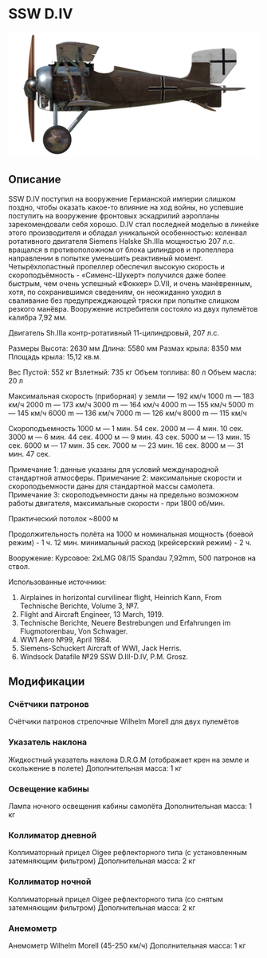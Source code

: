 # SSW D.IV

![schuckertdiv](../images/schuckertdiv.png)

## Описание

SSW D.IV поступил на вооружение Германской империи слишком поздно, чтобы оказать какое-то влияние на ход войны, но успевшие поступить на вооружение фронтовых эскадрилий аэропланы зарекомендовали себя хорошо. D.IV стал последней моделью в линейке этого производителя и обладал уникальной особенностью: коленвал ротативного двигателя Siemens Halske Sh.IIIa мощностью 207 л.с. вращался в противоположном от блока цилиндров и пропеллера направлении в попытке уменьшить реактивный момент. Четырёхлопастный пропеллер обеспечил высокую скорость и скороподъёмность - «Сименс-Шукерт» получился даже более быстрым, чем очень успешный «Фоккер» D.VII, и очень манёвренным, хотя, по сохранившимся сведениям, он неожиданно уходил в сваливание без предупрежджающей тряски при попытке слишком резкого манёвра. Вооружение истребителя состояло из двух пулемётов калибра 7,92 мм.
 

Двигатель
Sh.IIIa контр-ротативный 11-цилиндровый, 207 л.с.

Размеры
Высота: 2630 мм
Длина: 5580 мм
Размах крыла: 8350 мм
Площадь крыла: 15,12 кв.м.

Вес
Пустой: 552 кг
Взлетный: 735 кг
Объем топлива: 80 л
Объем масла: 20 л

Максимальная скорость (приборная)
у земли — 192 км/ч
1000 m — 183 км/ч
2000 m — 173 км/ч
3000 m — 164 км/ч
4000 m — 155 км/ч
5000 m — 145 км/ч
6000 m — 136 км/ч
7000 m — 126 км/ч
8000 m — 115 км/ч

Скороподъемность
1000 м — 1 мин. 54 сек.
2000 м — 4 мин. 10 сек.
3000 м — 6 мин. 44 сек.
4000 м — 9 мин. 43 сек.
5000 м — 13 мин. 15 сек.
6000 м — 17 мин. 35 сек.
7000 м — 23 мин. 16 сек.
8000 м — 31 мин. 47 сек.

Примечание 1: данные указаны для условий международной стандартной атмосферы.
Примечание 2: максимальные скорости и скороподъемности даны для стандартной массы самолета.
Примечание 3: скороподъемности даны на предельно возможном работы двигателя, максимальные скорости - при 1800 об/мин.

Практический потолок ~8000 м

Продолжительность полёта на 1000 м
номинальная мощность (боевой режим) - 1 ч. 12 мин.
минимальный расход (крейсерский режим) - 2 ч.

Вооружение:
Курсовое: 2хLMG 08/15 Spandau 7,92mm, 500 патронов на ствол.

Использованные источники:
1) Airplaines in horizontal curvilinear flight, Heinrich Kann, From Technische Berichte, Volume 3, №7.
2) Flight and Aircraft Engineer, 13 March, 1919.
3) Technische Berichte, Neuere Bestrebungen und Erfahrungen im Flugmotorenbau, Von Schwager.
4) WW1 Aero №99, April 1984.
5) Siemens-Schuckert Aircraft of WWI, Jack Herris.
6) Windsock Datafile №29 SSW D.III-D.IV, P.M. Grosz.

## Модификации


### Счётчики патронов

Счётчики патронов стрелочные Wilhelm Morell для двух пулемётов


### Указатель наклона

Жидкостный указатель наклона D.R.G.M (отображает крен на земле и скольжение в полете)
Дополнительная масса: 1 кг


### Освещение кабины

Лампа ночного освещения кабины самолёта
Дополнительная масса: 1 кг


### Коллиматор дневной

Коллиматорный прицел Oigee рефлекторного типа (с установленным затемняющим фильтром)
Дополнительная масса: 2 кг


### Коллиматор ночной

Коллиматорный прицел Oigee рефлекторного типа (со снятым затемняющим фильтром)
Дополнительная масса: 2 кг


### Анемометр

Анемометр Wilhelm Morell (45-250 км/ч)
Дополнительная масса: 1 кг
